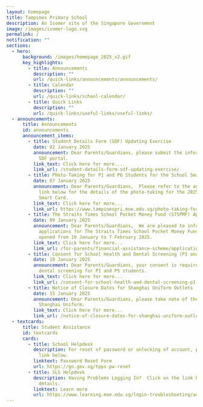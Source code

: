 ```yaml
---
layout: homepage
title: Tampines Primary School
description: An Isomer site of the Singapore Government
image: /images/isomer-logo.svg
permalink: /
notification: ""
sections:
  - hero:
      background: /images/homepage_2025_v2.gif
      key_highlights:
        - title: Announcements
          description: ""
          url: /quick-links/announcements/announcements/
        - title: Calendar
          description: ""
          url: /quick-links/school-calendar/
        - title: Quick Links
          description: ""
          url: /quick-links/useful-links/useful-links/
  - announcements:
      title: Announcements
      id: announcements
      announcement_items:
        - title: Student Details Form (SDF) Updating Exercise
          date: 02 January 2025
          announcement: Dear Parents/Guardians, please submit the information through the
            SDF portal.
          link_text: Click here for more...
          link_url: /student-details-form-sdf-updating-exercise/
        - title: Photo-Taking for P1 and P6 Students for the School Smart Card for 2025
          date: 07 January 2025
          announcement: Dear Parents/Guardians,  Please refer to the announcement in the
            link below for the details of the photo-taking for the 2025 School
            Smart Card.
          link_text: Click here for more...
          link_url: https://www.tampinespri.moe.edu.sg/photo-taking-for-p1-and-p6-students-for-the-school-smart-card-for-2025/
        - title: The Straits Times School Pocket Money Fund (STSPMF) Application
          date: 09 January 2025
          announcement: Dear Parents/Guardians,  We are pleased to inform you that
            applications for The Straits Times School Pocket Money Fund will be
            opened from 10 January to 7 February 2025.
          link_text: Click here for more...
          link_url: /for-parents/financial-assistance-scheme/application-for-straits-times-school-pocket-money-fund/
        - title: Consent for School Health and Dental Screening (P1 and P5)
          date: 10 January 2025
          announcement: Dear Parents/Guardians, your consent is required for health and
            dental screening for P1 and P5 students.
          link_text: Click here for more...
          link_url: /consent-for-school-health-and-dental-screening-p1-and-p5/
        - title: Notice of Closure Dates for Shanghai Uniform Outlets
          date: 15 January 2025
          announcement: Dear Parents/Guardians, please take note of the closure dates for
            Shanghai Uniform.
          link_text: Click here for more...
          link_url: /notice-of-closure-dates-for-shanghai-uniform-outlets/
  - textcards:
      title: Student Assistance
      id: textcards
      cards:
        - title: School Helpdesk
          description: For reset of password or unlocking of account, please click on the
            link below.
          linktext: Password Reset Form
          url: https://go.gov.sg/tpps-pw-reset
        - title: SLS Helpdesk
          description: Having Problems Logging In?  Click on the link below for further
            details.
          linktext: Learn more
          url: https://www.learning.moe.edu.sg/login-troubleshooting/authentication/index/
---
```

